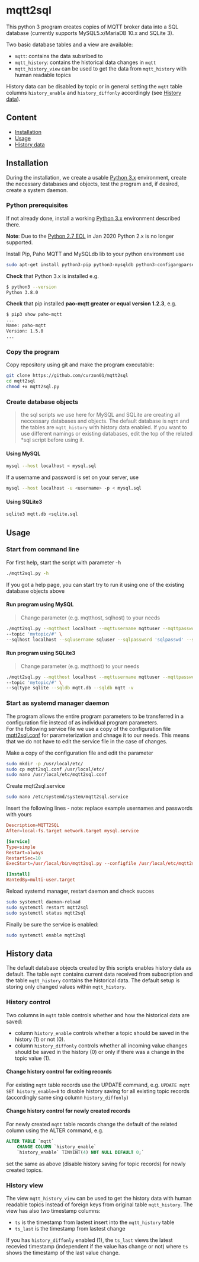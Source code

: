 # mqtt2sql

This python 3 program creates copies of MQTT broker data into a SQL database (currently supports MySQL5.x/MariaDB 10.x and SQLite 3).

Two basic database tables and a view are available:

- `mqtt`: contains the data subsribed to
- `mqtt_history`: contains the historical data changes in `mqtt`
- `mqtt_history_view` can be used to get the data from `mqtt_history` with human readable topics

History data can be disabled by topic or in general setting the `mqtt` table columns `history_enable` and `history_diffonly` accordingly (see [History data](#history-data)).

## Content

- [Installation](#installation)
- [Usage](#usage)
- [History data](#history-data)

## Installation

During the installation, we create a usable [Python 3.x](https://www.python.org/downloads/) environment, create the necessary databases and objects, test the program and, if desired, create a system daemon.

### Python prerequisites

If not already done, install a working [Python 3.x](https://www.python.org/downloads/) environment described there.

**Note**: Due to the [Python 2.7 EOL](https://github.com/python/devguide/pull/344) in Jan 2020 Python 2.x is no longer supported.

Install Pip, Paho MQTT and MySQLdb lib to your python environment use

```bash
sudo apt-get install python3-pip python3-mysqldb python3-configargparse python3-paho-mqtt
```

__Check__ that Python 3.x is installed e.g.

```bash
$ python3 --version
Python 3.8.0
```

 __Check__ that pip installed __pao-mqtt greater or equal version 1.2.3__, e.g.

```bash
$ pip3 show paho-mqtt
...
Name: paho-mqtt
Version: 1.5.0
...
```

### Copy the program

Copy repository using git and make the program executable:

```bash
git clone https://github.com/curzon01/mqtt2sql
cd mqtt2sql
chmod +x mqtt2sql.py
```

### Create database objects

> the sql scripts we use here for MySQL and SQLite are creating all neccessary databases and objects. The default database is `mqtt` and the tables are `mqtt_history` with history data enabled. If you want to use different namings or existing databases, edit the top of the related *sql script before using it.

#### Using MySQL

```bash
mysql --host localhost < mysql.sql
```

If a username and password is set on your server, use

```bash
mysql --host localhost -u <username> -p < mysql.sql
```

#### Using SQLite3

```bash
sqlite3 mqtt.db <sqlite.sql
```

## Usage

### Start from command line

For first help, start the script with parameter -h

```bash
./mqtt2sql.py -h
```

If you got a help page, you can start try to run it using one of the existing database objects above

#### Run program using MySQL

> Change parameter (e.g. mqtthost, sqlhost) to your needs

```bash
./mqtt2sql.py --mqtthost localhost --mqttusername mqttuser --mqttpassword 'mqttpasswd' \
--topic 'mytopic/#' \
--sqlhost localhost --sqlusername sqluser --sqlpassword 'sqlpasswd' --sqldb mqtt -v
```

#### Run program using SQLite3

> Change parameter (e.g. mqtthost) to your needs

```bash
./mqtt2sql.py --mqtthost localhost --mqttusername mqttuser --mqttpassword 'mqttpasswd' \
--topic 'mytopic/#' \
--sqltype sqlite --sqldb mqtt.db --sqldb mqtt -v
```

### Start as systemd manager daemon

The program allows the entire program parameters to be transferred in a configuration file instead of as individual program parameters.  
For the following service file we use a copy of the configuration file [mqtt2sql.conf](https://github.com/curzon01/mqtt2sql/blob/master/mqtt2sql.conf) for parameterization and chnage it to our needs. This means that we do not have to edit the service file in the case of changes.

Make a copy of the configuration file and edit the parameter

```bash
sudo mkdir -p /usr/local/etc/
sudo cp mqtt2sql.conf /usr/local/etc/
sudo nano /usr/local/etc/mqtt2sql.conf
```

Create mqtt2sql.service

```bash
sudo nano /etc/systemd/system/mqtt2sql.service
```

Insert the following lines - note: replace example usernames and passwords with yours

```conf
Description=MQTT2SQL
After=local-fs.target network.target mysql.service

[Service]
Type=simple
Restart=always
RestartSec=10
ExecStart=/usr/local/bin/mqtt2sql.py --configfile /usr/local/etc/mqtt2sql.conf

[Install]
WantedBy=multi-user.target
```

Reload systemd manager, restart daemon and check succes

```bash
sudo systemctl daemon-reload
sudo systemctl restart mqtt2sql
sudo systemctl status mqtt2sql
```

Finally be sure the service is enabled:

```bash
sudo systemctl enable mqtt2sql
```

## History data

The default database objects created by this scripts enables history data as default.
The table `mqtt` contains current data received from subscription and the table `mqtt_history` contains the historical data. The default setup is storing only changed values within `mqtt_history`.

### History control

Two columns in `mqtt` table controls whether and how the historical data are saved:

- column `history_enable` controls whether a topic should be saved in the history (1) or not (0).
- column `history_diffonly` controls whether all incoming value changes should be saved in the history (0) or only if there was a change in the topic value (1).

#### Change history control for exiting records

For existing `mqtt` table records use the UPDATE command, e.g. `UPDATE mqtt SET history_enable=0` to disable history saving for all existing topic records (accordingly same sing column `history_diffonly`)

#### Change history control for newly created records

For newly created `mqtt` table records change the default of the related column using the ALTER command, e.g.

```sql
ALTER TABLE `mqtt`
    CHANGE COLUMN `history_enable`
    `history_enable` TINYINT(4) NOT NULL DEFAULT 0;`
```

set the same as above (disable history saving for topic records) for newly created topics.

### History view

The view `mqtt_history_view` can be used to get the history data with human readable topics instead of foreign keys from original table `mqtt_history`. The view has also two timestamp columns:

- `ts` is the timestamp from lastest insert into the `mqtt_history` table
- `ts_last` is the timestamp from lastest change

If you has `history_diffonly` enabled (1), the `ts_last` views the latest recevied timestamp (independent if the value has change or not) where `ts` shows the timestamp of the last value change.
